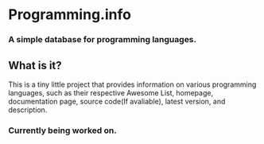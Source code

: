 # Programming.info
### A simple database for programming languages.

## What is it?

This is a tiny little project that provides information on various programming languages, such as their respective Awesome List, homepage, documentation page, source code(If avaliable), latest version, and description.


### Currently being worked on.
